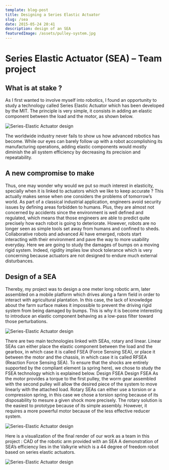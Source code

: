 ```yaml
---
template: blog-post
title: Designing a Series Elastic Actuator
slug: /sea
date: 2015-05-24 20:41
description: design of an SEA
featuredImage: /assets/pulley-system.jpg
---
```

<!--StartFragment-->

# Series Elastic Actuator (SEA) – Team project

## What is at stake ?

As I first wanted to involve myself into robotics, I found an opportunity to study a technology called Series Elastic Actuator which has been developed by the MIT. The principle is very simple, it consists in adding an elastic component between the load and the motor, as shown below.

![Series-Elastic Actuator design](/assets/sea-principle.jpg)

The worldwide industry never fails to show us how advanced robotics has become. While our eyes can barely follow up with a robot accomplishing its manufacturing operations, adding elastic components would mostly diminish the all system efficiency by decreasing its precision and repeatability.

## A new compromise to make

Thus, one may wonder why would we put so much interest in elasticity, specially when it is linked to actuators which we like to keep accurate ? This actually makes sense when one considers the problems of tomorrow’s world. As part of a classical industrial application, engineers avoid security issues by defining areas forbidden to humans. Plus, they are almost not concerned by accidents since the environment is well defined and regulated, which means that those engineers are able to predict quite precisely how each robot is going to deteriorate. However, robots are no longer seen as simple tools set away from humans and confined to sheds. Collaborative robots and advanced AI have emerged, robots start interacting with their environment and pave the way to more usability everyday. Here we are going to study the damages of bumps on a moving rigid system. Indeed, rigidity implies low shock tolerance which is very concerning because actuators are not designed to endure much external disturbances.

## Design of a SEA

Thereby, my project was to design a one meter long robotic arm, later assembled on a mobile platform which drives along a farm field in order to interact with agricultural plantation. In this case, the lack of knowledge about the farm surface makes it impossible to prevent the driving rigid system from being damaged by bumps. This is why it is become interesting to introduce an elastic component behaving as a low-pass filter toward those perturbations.

![Series-Elastic Actuator design](/assets/farm.jpg)

There are two main technologies linked with SEAs, rotary and linear. Linear SEAs can either place the elastic component between the load and the gearbox, in which case it is called FSEA (Force Sensing SEA), or place it between the motor and the chassis, in which case it is called RFSEA (Reaction Force Sensing SEA). To ensure that the shocks are entirely supported by the compliant element (a spring here), we chose to study the FSEA technology which is explained below. Design FSEA Design FSEA As the motor provides a torque to the first pulley, the worm gear assembled with the second pulley will allow the desired piece of the system to move linearly with the attached load. Rotary SEAs can either use a torsion or a compression spring, in this case we chose a torsion spring because of its disposability to mesure a given shock more precisely. The rotary solution is the easiest to prototype because of its simple assembly. However, it requires a more powerful motor because of the less effective reducer system.

![Series-Elastic Actuator design](/assets/pulley-system.jpg)

Here is a visualization of the final render of our work as a team in this project : CAD of the robotic arm provided with an SEA A demonstration of SEA’s efficiency lies in the Valkyrie which is a 44 degree of freedom robot based on series elastic actuators. 

![Series-Elastic Actuator design](/assets/sea_system.jpg)

<!--EndFragment-->